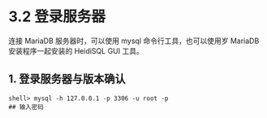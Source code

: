 # 3.2 登录服务器

连接 MariaDB 服务器时，可以使用 mysql 命令行工具，也可以使用岁 MariaDB 安装程序一起安装的 HeidiSQL GUI 工具。

## 1. 登录服务器与版本确认

```
shell> mysql -h 127.0.0.1 -p 3306 -u root -p
## 输入密码
```
